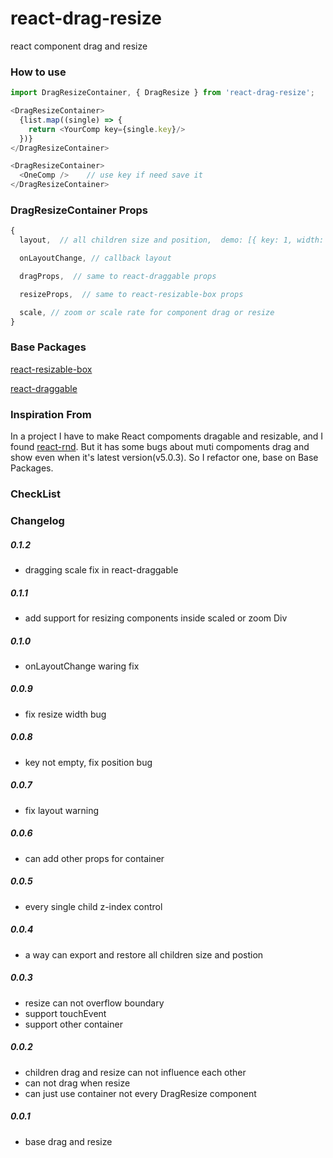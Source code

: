 # react-drag-resize
react component drag and resize

### How to use
```javascript
import DragResizeContainer, { DragResize } from 'react-drag-resize';

<DragResizeContainer>
  {list.map((single) => {
    return <YourComp key={single.key}/>
  })}
</DragResizeContainer>

<DragResizeContainer>
  <OneComp />    // use key if need save it
</DragResizeContainer>

```
### DragResizeContainer Props
```javascript
{
  layout,  // all children size and position,  demo: [{ key: 1, width: 100, height: 1000, x: 0, y: 0, zIndex: 1 } ]

  onLayoutChange, // callback layout

  dragProps,  // same to react-draggable props

  resizeProps,  // same to react-resizable-box props

  scale, // zoom or scale rate for component drag or resize
}
```

### Base Packages
[react-resizable-box](https://github.com/bokuweb/react-resizable-box)

[react-draggable](https://github.com/mzabriskie/react-draggable)

### Inspiration From

In a project I have to make React compoments dragable and resizable, and I found [react-rnd](https://github.com/bokuweb/react-rnd). But it has some bugs about muti compoments drag and show even when it's latest version(v5.0.3).
So I refactor one, base on Base Packages.

### CheckList

### Changelog
##### 0.1.2
* dragging scale fix in react-draggable

##### 0.1.1
* add support for resizing components inside scaled or zoom Div

##### 0.1.0
* onLayoutChange waring fix

##### 0.0.9
* fix resize width bug

##### 0.0.8
* key not empty, fix position bug

##### 0.0.7
* fix layout warning

##### 0.0.6
* can add other props for container

##### 0.0.5
* every single child z-index control

##### 0.0.4
* a way can export and restore all children size and postion

##### 0.0.3
* resize can not overflow boundary
* support touchEvent
* support other container

##### 0.0.2
* children drag and resize can not influence each other
* can not drag when resize
* can just use container not every DragResize component

##### 0.0.1
* base drag and resize
